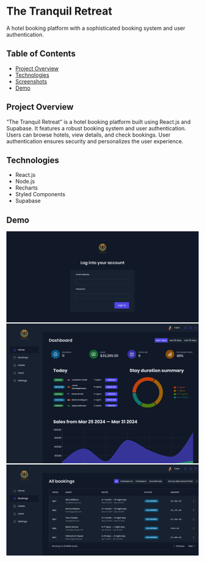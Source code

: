 # The Tranquil Retreat

A hotel booking platform with a sophisticated booking system and user authentication.

## Table of Contents

- [Project Overview](#project-overview)
- [Technologies](#technologies)
- [Screenshots](#screenshots)
- [Demo](#demo)

## Project Overview

“The Tranquil Retreat” is a hotel booking platform built using React.js and Supabase. It features a robust booking system and user authentication. Users can browse hotels, view details, and check bookings. User authentication ensures security and personalizes the user experience.

## Technologies

- React.js
- Node.js
- Recharts
- Styled Components
- Supabase

## Demo

![Login Page](https://raw.githubusercontent.com/Spacedaway/the-tranquil-retreat/main/resources/login.png)
![Dashboard Page](https://raw.githubusercontent.com/Spacedaway/the-tranquil-retreat/main/resources/dashboard.png)
![Bookings Page](https://raw.githubusercontent.com/Spacedaway/the-tranquil-retreat/main/resources/bookings.png)
